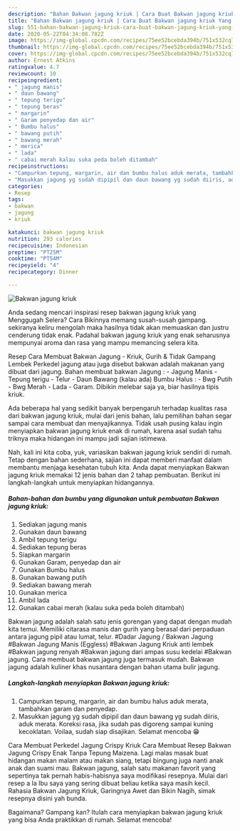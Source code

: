 ```yaml
---
description: "Bahan Bakwan jagung kriuk | Cara Buat Bakwan jagung kriuk Yang Mudah Dan Praktis"
title: "Bahan Bakwan jagung kriuk | Cara Buat Bakwan jagung kriuk Yang Mudah Dan Praktis"
slug: 551-bahan-bakwan-jagung-kriuk-cara-buat-bakwan-jagung-kriuk-yang-mudah-dan-praktis
date: 2020-05-22T04:34:08.782Z
image: https://img-global.cpcdn.com/recipes/75ee52bcebda394b/751x532cq70/bakwan-jagung-kriuk-foto-resep-utama.jpg
thumbnail: https://img-global.cpcdn.com/recipes/75ee52bcebda394b/751x532cq70/bakwan-jagung-kriuk-foto-resep-utama.jpg
cover: https://img-global.cpcdn.com/recipes/75ee52bcebda394b/751x532cq70/bakwan-jagung-kriuk-foto-resep-utama.jpg
author: Ernest Atkins
ratingvalue: 4.7
reviewcount: 10
recipeingredient:
- " jagung manis"
- " daun bawang"
- " tepung terigu"
- " tepung beras"
- " margarin"
- " Garam penyedap dan air"
- " Bumbu halus"
- " bawang putih"
- " bawang merah"
- " merica"
- " lada"
- " cabai merah kalau suka peda boleh ditambah"
recipeinstructions:
- "Campurkan tepung, margarin, air dan bumbu halus aduk merata, tambahkan garam dan penyedap."
- "Masukkan jagung yg sudah dipipil dan daun bawang yg sudah diiris, aduk merata. Koreksi rasa, jika sudah pas digoreng sampai kuning kecoklatan. Voilaa, sudah siap disajikan. Selamat mencoba 😁"
categories:
- Resep
tags:
- bakwan
- jagung
- kriuk

katakunci: bakwan jagung kriuk 
nutrition: 293 calories
recipecuisine: Indonesian
preptime: "PT25M"
cooktime: "PT54M"
recipeyield: "4"
recipecategory: Dinner

---
```



![Bakwan jagung kriuk](https://img-global.cpcdn.com/recipes/75ee52bcebda394b/751x532cq70/bakwan-jagung-kriuk-foto-resep-utama.jpg)

Anda sedang mencari inspirasi resep bakwan jagung kriuk yang Menggugah Selera? Cara Bikinnya memang susah-susah gampang. sekiranya keliru mengolah maka hasilnya tidak akan memuaskan dan justru cenderung tidak enak. Padahal bakwan jagung kriuk yang enak seharusnya mempunyai aroma dan rasa yang mampu memancing selera kita.

Resep Cara Membuat Bakwan Jagung - Kriuk, Gurih &amp; Tidak Gampang Lembek Perkedel jagung atau juga disebut bakwan adalah makanan yang dibuat dari jagung. Bahan membuat bakwan Jagung : - Jagung Manis - Tepung terigu - Telur - Daun Bawang (kalau ada) Bumbu Halus : - Bwg Putih - Bwg Merah - Lada - Garam. Dibikin melebar saja ya, biar hasilnya tipis kriuk.

Ada beberapa hal yang sedikit banyak berpengaruh terhadap kualitas rasa dari bakwan jagung kriuk, mulai dari jenis bahan, lalu pemilihan bahan segar sampai cara membuat dan menyajikannya. Tidak usah pusing kalau ingin menyiapkan bakwan jagung kriuk enak di rumah, karena asal sudah tahu triknya maka hidangan ini mampu jadi sajian istimewa.


Nah, kali ini kita coba, yuk, variasikan bakwan jagung kriuk sendiri di rumah. Tetap dengan bahan sederhana, sajian ini dapat memberi manfaat dalam membantu menjaga kesehatan tubuh kita. Anda dapat menyiapkan Bakwan jagung kriuk memakai 12 jenis bahan dan 2 tahap pembuatan. Berikut ini langkah-langkah untuk menyiapkan hidangannya.

<!--inarticleads1-->

##### Bahan-bahan dan bumbu yang digunakan untuk pembuatan Bakwan jagung kriuk:

1. Sediakan  jagung manis
1. Gunakan  daun bawang
1. Ambil  tepung terigu
1. Sediakan  tepung beras
1. Siapkan  margarin
1. Gunakan  Garam, penyedap dan air
1. Gunakan  Bumbu halus
1. Gunakan  bawang putih
1. Sediakan  bawang merah
1. Gunakan  merica
1. Ambil  lada
1. Gunakan  cabai merah (kalau suka peda boleh ditambah)


Bakwan jagung adalah salah satu jenis gorengan yang dapat dengan mudah kita temui. Memiliki citarasa manis dan gurih yang berasal dari perpaduan antara jagung pipil atau lumat, telur. #Dadar Jagung / Bakwan Jagung #Bakwan Jagung Manis (Eggless) #Bakwan Jagung Kriuk anti lembek #Bakwan jagung renyah #Bakwan jagung dari ampas susu kedelai #Bakwan jagung. Cara membuat bakwan jagung juga termasuk mudah. Bakwan jagung adalah kuliner khas nusantara dengan bahan utama bulir jagung. 

<!--inarticleads2-->

##### Langkah-langkah menyiapkan Bakwan jagung kriuk:

1. Campurkan tepung, margarin, air dan bumbu halus aduk merata, tambahkan garam dan penyedap.
1. Masukkan jagung yg sudah dipipil dan daun bawang yg sudah diiris, aduk merata. Koreksi rasa, jika sudah pas digoreng sampai kuning kecoklatan. Voilaa, sudah siap disajikan. Selamat mencoba 😁


Cara Membuat Perkedel Jagung Crispy Kriuk Cara Membuat Resep Bakwan Jagung Crispy Enak Tanpa Tepung Maizena. Lagi malas masak buat hidangan makan malam atau makan siang, tetapi bingung juga nanti anak anak dan suami mau. Bakwan jagung, salah satu makanan favorit yang sepertinya tak pernah habis-habisnya saya modifikasi resepnya. Mulai dari resep a la Ibu saya yang sering dibuat beliau ketika saya masih kecil. Rahasia Bakwan Jagung Kriuk, Garingnya Awet dan Bikin Nagih, simak resepnya disini yah bunda. 

Bagaimana? Gampang kan? Itulah cara menyiapkan bakwan jagung kriuk yang bisa Anda praktikkan di rumah. Selamat mencoba!
